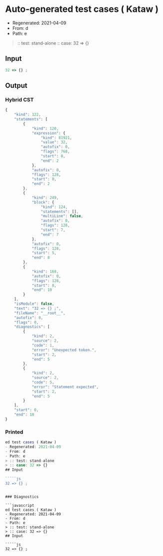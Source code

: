 # Auto-generated test cases ( Kataw )
- Regenerated: 2021-04-09
- From: d
- Path: e
> :: test: stand-alone
> :: case: 32 => {}
## Input

`````js
32 => {} ;
`````

## Output

### Hybrid CST

```javascript
{
    "kind": 122,
    "statements": [
        {
            "kind": 120,
            "expression": {
                "kind": 81921,
                "value": 32,
                "autofix": 0,
                "flags": 768,
                "start": 0,
                "end": 2
            },
            "autofix": 0,
            "flags": 128,
            "start": 0,
            "end": 2
        },
        {
            "kind": 249,
            "block": {
                "kind": 124,
                "statements": [],
                "multiLine": false,
                "autofix": 0,
                "flags": 128,
                "start": 7,
                "end": 7
            },
            "autofix": 0,
            "flags": 128,
            "start": 5,
            "end": 8
        },
        {
            "kind": 168,
            "autofix": 0,
            "flags": 128,
            "start": 8,
            "end": 10
        }
    ],
    "isModule": false,
    "text": "32 => {} ;",
    "fileName": "__root__",
    "autofix": 0,
    "flags": 0,
    "diagnostics": [
        {
            "kind": 2,
            "source": 2,
            "code": 1,
            "error": "Unexpected token.",
            "start": 2,
            "end": 5
        },
        {
            "kind": 2,
            "source": 2,
            "code": 5,
            "error": "Statement expected",
            "start": 2,
            "end": 5
        }
    ],
    "start": 0,
    "end": 10
}
```

### Printed

```javascript
ed test cases ( Kataw )
- Regenerated: 2021-04-09
- From: d
- Path: e
> :: test: stand-alone
> :: case: 32 => {}
## Input

`````js
32 => {} ;
`````
```

### Diagnostics

```javascript
ed test cases ( Kataw )
- Regenerated: 2021-04-09
- From: d
- Path: e
> :: test: stand-alone
> :: case: 32 => {}
## Input

`````js
32 => {} ;
`````
```

